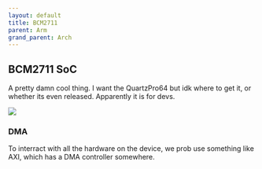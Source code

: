 ```yaml
---
layout: default
title: BCM2711
parent: Arm
grand_parent: Arch
---
```


## BCM2711 SoC

A pretty damn cool thing. I want the QuartzPro64 but idk where to get it, or whether its even released. Apparently it is for devs.

![](/assets/img/MemoryMap-BCM2711.png)

### DMA

To interract with all the hardware on the device, we prob use something like AXI, which has a DMA controller somewhere.
